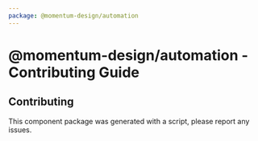 ```yaml
---
package: @momentum-design/automation
---
```


# @momentum-design/automation - Contributing Guide

## Contributing

This component package was generated with a script, please report any issues.
